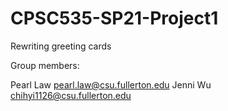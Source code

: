 # CPSC535-SP21-Project1
Rewriting greeting cards

Group members:

Pearl Law pearl.law@csu.fullerton.edu
Jenni Wu  chihyi1126@csu.fullerton.edu
